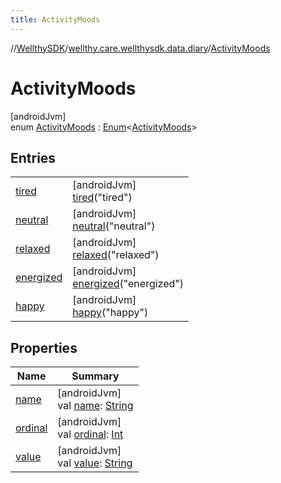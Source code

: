 ```yaml
---
title: ActivityMoods
---
```

//[WellthySDK](../../../index.html)/[wellthy.care.wellthysdk.data.diary](../index.html)/[ActivityMoods](index.html)



# ActivityMoods



[androidJvm]\
enum [ActivityMoods](index.html) : [Enum](https://kotlinlang.org/api/latest/jvm/stdlib/kotlin/-enum/index.html)&lt;[ActivityMoods](index.html)&gt;



## Entries


| | |
|---|---|
| [tired](tired/index.html) | [androidJvm]<br>[tired](tired/index.html)("tired") |
| [neutral](neutral/index.html) | [androidJvm]<br>[neutral](neutral/index.html)("neutral") |
| [relaxed](relaxed/index.html) | [androidJvm]<br>[relaxed](relaxed/index.html)("relaxed") |
| [energized](energized/index.html) | [androidJvm]<br>[energized](energized/index.html)("energized") |
| [happy](happy/index.html) | [androidJvm]<br>[happy](happy/index.html)("happy") |


## Properties


| Name | Summary |
|---|---|
| [name](../../wellthy.care.wellthysdk.utils/-google-fit-syncing-manager/-syncing-data-type/-s-t-e-p-s/index.html#-372974862%2FProperties%2F-1123460525) | [androidJvm]<br>val [name](../../wellthy.care.wellthysdk.utils/-google-fit-syncing-manager/-syncing-data-type/-s-t-e-p-s/index.html#-372974862%2FProperties%2F-1123460525): [String](https://kotlinlang.org/api/latest/jvm/stdlib/kotlin/-string/index.html) |
| [ordinal](../../wellthy.care.wellthysdk.utils/-google-fit-syncing-manager/-syncing-data-type/-s-t-e-p-s/index.html#-739389684%2FProperties%2F-1123460525) | [androidJvm]<br>val [ordinal](../../wellthy.care.wellthysdk.utils/-google-fit-syncing-manager/-syncing-data-type/-s-t-e-p-s/index.html#-739389684%2FProperties%2F-1123460525): [Int](https://kotlinlang.org/api/latest/jvm/stdlib/kotlin/-int/index.html) |
| [value](value.html) | [androidJvm]<br>val [value](value.html): [String](https://kotlinlang.org/api/latest/jvm/stdlib/kotlin/-string/index.html) |

